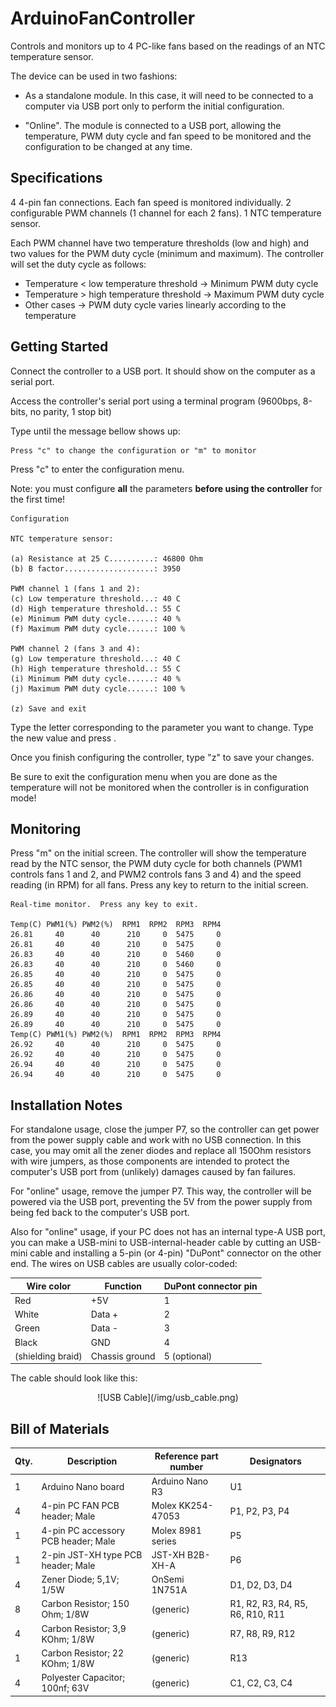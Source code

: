 # ArduinoFanController

Controls and monitors up to 4 PC-like fans based on the readings of an NTC temperature sensor.

The device can be used in two fashions:

- As a standalone module.  In this case, it will need to be connected to a computer via USB port only to perform the initial configuration.

- "Online". The module is connected to a USB port, allowing the temperature, PWM duty cycle and fan speed to be monitored and the configuration to be changed at any time.


## Specifications

4 4-pin fan connections.  Each fan speed is monitored individually.
2 configurable PWM channels (1 channel for each 2 fans).
1 NTC temperature sensor.

Each PWM channel have two temperature thresholds (low and high) and two values for the PWM duty cycle (minimum and maximum).  The controller will set the duty cycle as follows:

- Temperature < low temperature threshold -> Minimum PWM duty cycle
- Temperature > high temperature threshold -> Maximum PWM duty cycle
- Other cases -> PWM duty cycle varies linearly according to the temperature


## Getting Started

Connect the controller to a USB port.  It should show on the computer as a serial port.

Access the controller's serial port using a terminal program (9600bps, 8-bits, no parity, 1 stop bit)

Type <ENTER> until the message bellow shows up:

```
Press "c" to change the configuration or "m" to monitor
```

Press "c" to enter the configuration menu.

Note: you must configure **all** the parameters **before using the controller** for the first time!

```
Configuration

NTC temperature sensor:

(a) Resistance at 25 C..........: 46800 Ohm
(b) B factor....................: 3950

PWM channel 1 (fans 1 and 2):
(c) Low temperature threshold...: 40 C
(d) High temperature threshold..: 55 C
(e) Minimum PWM duty cycle......: 40 %
(f) Maximum PWM duty cycle......: 100 %

PWM channel 2 (fans 3 and 4):
(g) Low temperature threshold...: 40 C
(h) High temperature threshold..: 55 C
(i) Minimum PWM duty cycle......: 40 %
(j) Maximum PWM duty cycle......: 100 %

(z) Save and exit

```

Type the letter corresponding to the parameter you want to change.  Type the new value and press <ENTER>.

Once you finish configuring the controller, type "z" to save your changes.

Be sure to exit the configuration menu when you are done as the temperature will not be monitored when the controller is in configuration mode!


## Monitoring

Press "m" on the initial screen.  The controller will show the temperature read by the NTC sensor, the PWM duty cycle for both channels (PWM1 controls fans 1 and 2, and PWM2 controls fans 3 and 4) and the speed reading (in RPM) for all fans.  Press any key to return to the initial screen.

```
Real-time monitor.  Press any key to exit.

Temp(C) PWM1(%) PWM2(%)  RPM1  RPM2  RPM3  RPM4
26.81     40      40      210     0  5475     0
26.81     40      40      210     0  5475     0
26.83     40      40      210     0  5460     0
26.83     40      40      210     0  5460     0
26.85     40      40      210     0  5475     0
26.85     40      40      210     0  5475     0
26.86     40      40      210     0  5475     0
26.86     40      40      210     0  5475     0
26.89     40      40      210     0  5475     0
26.89     40      40      210     0  5475     0
Temp(C) PWM1(%) PWM2(%)  RPM1  RPM2  RPM3  RPM4
26.92     40      40      210     0  5475     0
26.92     40      40      210     0  5475     0
26.94     40      40      210     0  5475     0
26.94     40      40      210     0  5475     0
```


## Installation Notes

For standalone usage, close the jumper P7, so the controller can get power from the power supply cable and work with no USB connection.  In this case, you may omit all the zener diodes and replace all 150Ohm resistors with wire jumpers, as those components are intended to protect the computer's USB port from (unlikely) damages caused by fan failures.

For "online" usage, remove the jumper P7.  This way, the controller will be powered via the USB port, preventing the 5V from the power supply from being fed back to the computer's USB port.

Also for "online" usage, if your PC does not has an internal type-A USB port, you can make a USB-mini to USB-internal-header cable by cutting an USB-mini cable and installing a 5-pin (or 4-pin) "DuPont" connector on the other end.  The wires on USB cables are usually color-coded:

| Wire color        | Function       | DuPont connector pin |
| ----------------- | -------------- | -------------------- |
| Red               | +5V            | 1                    |
| White             | Data +         | 2                    |
| Green             | Data -         | 3                    |
| Black             | GND            | 4                    |
| (shielding braid) | Chassis ground | 5 (optional)         |

The cable should look like this:

<p align="center">
![USB Cable](/img/usb_cable.png)
</p>

## Bill of Materials
  
| Qty.  | Description                         | Reference part number | Designators    |
| ----- | ------------------------------------| --------------------- | -------------- |
| 1     | Arduino Nano board                  | Arduino Nano R3       | U1             |
| 4     | 4-pin PC FAN PCB header; Male       | Molex KK254-47053     | P1, P2, P3, P4 |
| 1     | 4-pin PC accessory PCB header; Male | Molex 8981 series     | P5             |
| 1     | 2-pin JST-XH type PCB header; Male  | JST-XH B2B-XH-A       | P6             |
| 4     | Zener Diode; 5,1V; 1/5W             | OnSemi 1N751A         | D1, D2, D3, D4 |
| 8     | Carbon Resistor; 150 Ohm; 1/8W      | (generic)             | R1, R2, R3, R4, R5, R6, R10, R11 |
| 4     | Carbon Resistor; 3,9 KOhm; 1/8W     | (generic)             | R7, R8, R9, R12 |
| 1     | Carbon Resistor; 22 KOhm; 1/8W      | (generic)             | R13             |
| 4     | Polyester Capacitor; 100nf; 63V     | (generic)             | C1, C2, C3, C4  |


                                                                        

